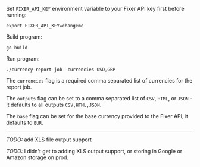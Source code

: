 Set `FIXER_API_KEY` environment variable to your Fixer API key first before running:

```
export FIXER_API_KEY=changeme
```

Build program:

```
go build
```

Run program:

```
./currency-report-job -currencies USD,GBP
```

The `currencies` flag is a required comma separated list of currencies for the report job.

The `outputs` flag can be set to a comma separated list of `CSV`, `HTML`, or `JSON` - it defaults to all outputs `CSV,HTML,JSON`.

The `base` flag can be set for the base currency provided to the Fixer API, it defaults to `EUR`.

---

*TODO:* add XLS file output support

*TODO:* I didn't get to adding XLS output support, or storing in Google or Amazon storage on prod.

